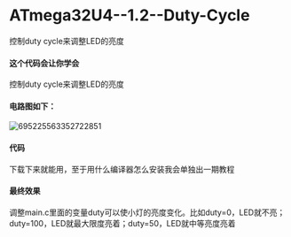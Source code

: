# ATmega32U4--1.2--Duty-Cycle
控制duty cycle来调整LED的亮度
####  这个代码会让你学会  
控制duty cycle来调整LED的亮度
####  电路图如下：  
![695225563352722851](https://github.com/wenxiwei00/ATmega32U4--1.2--Duty-Cycle/assets/114196821/97417075-9217-4cca-97e3-49fe3df2ea85)
#### 代码  
下载下来就能用，至于用什么编译器怎么安装我会单独出一期教程
#### 最终效果
调整main.c里面的变量duty可以使小灯的亮度变化。比如duty=0，LED就不亮；duty=100，LED就最大限度亮着；duty=50，LED就中等亮度亮着
